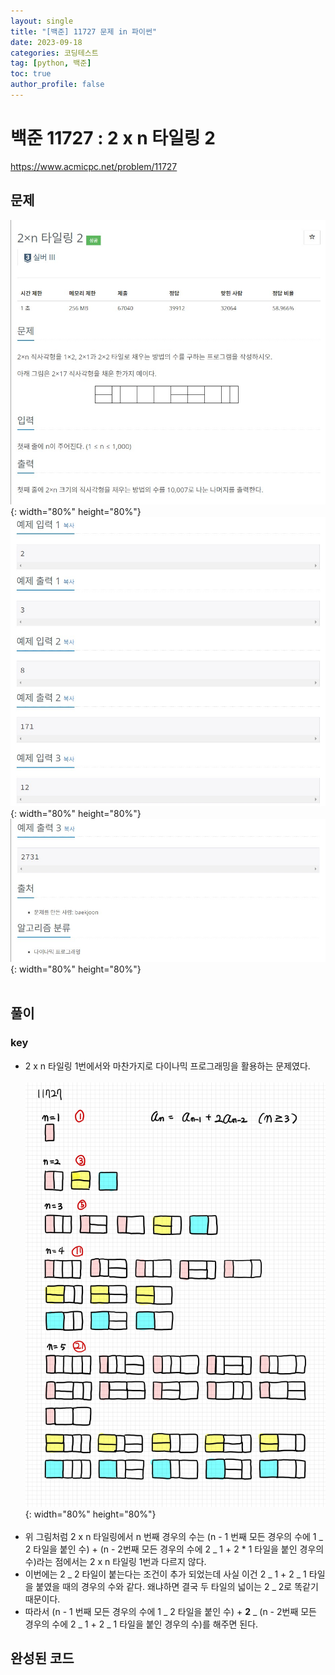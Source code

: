 ```yaml
---
layout: single
title: "[백준] 11727 문제 in 파이썬"
date: 2023-09-18
categories: 코딩테스트
tag: [python, 백준]
toc: true
author_profile: false
---
```


# 백준 11727 : 2 x n 타일링 2

<a href="https://www.acmicpc.net/problem/11727">https://www.acmicpc.net/problem/11727</a>

## 문제

![1](/images/baekjoon/0918/11727/1.jpg){: width="80%" height="80%"}
![2](/images/baekjoon/0918/11727/2.jpg){: width="80%" height="80%"}
![3](/images/baekjoon/0918/11727/3.jpg){: width="80%" height="80%"}
<br><br>

## 풀이

### key

- 2 x n 타일링 1번에서와 마찬가지로 다이나믹 프로그래밍을 활용하는 문제였다. <br><br>
  ![4](/images/baekjoon/0918/11727/4.jpg){: width="80%" height="80%"} <br><br>
- 위 그림처럼 2 x n 타일링에서 n 번째 경우의 수는 (n - 1 번째 모든 경우의 수에 1 _ 2 타일을 붙인 수) + (n - 2번째 모든 경우의 수에 2 _ 1 + 2 \* 1 타일을 붙인 경우의 수)라는 점에서는 2 x n 타일링 1번과 다르지 않다.
- 이번에는 2 _ 2 타일이 붙는다는 조건이 추가 되었는데 사실 이건 2 _ 1 + 2 _ 1 타일을 붙였을 때의 경우의 수와 같다. 왜냐하면 결국 두 타일의 넓이는 2 _ 2로 똑같기 때문이다.
- 따라서 (n - 1 번째 모든 경우의 수에 1 _ 2 타일을 붙인 수) + **2** _ (n - 2번째 모든 경우의 수에 2 _ 1 + 2 _ 1 타일을 붙인 경우의 수)를 해주면 된다.

## 완성된 코드

<script src="https://gist.github.com/BEANyyy/8d625bbb6a6295753b0f9e04b1787fdb.js"></script>
